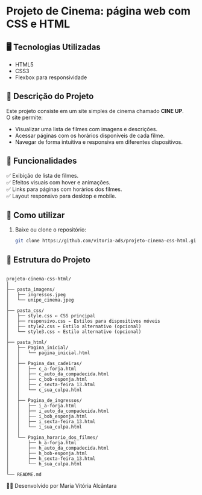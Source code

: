 # Projeto de Cinema: página web com CSS e HTML

## 🖥️ Tecnologias Utilizadas

- HTML5  
- CSS3  
- Flexbox para responsividade

## 📄 Descrição do Projeto

Este projeto consiste em um site simples de cinema chamado **CINE UP**.  
O site permite:

- Visualizar uma lista de filmes com imagens e descrições.
- Acessar páginas com os horários disponíveis de cada filme.
- Navegar de forma intuitiva e responsiva em diferentes dispositivos.

## 🎯 Funcionalidades

✅ Exibição de lista de filmes.  
✅ Efeitos visuais com hover e animações.  
✅ Links para páginas com horários dos filmes.  
✅ Layout responsivo para desktop e mobile.

## 🚀 Como utilizar

1. Baixe ou clone o repositório:
   ```bash
   git clone https://github.com/vitoria-ads/projeto-cinema-css-html.git

## 📁 Estrutura do Projeto

```

projeto-cinema-css-html/
│
├── pasta_imagens/
│   ├── ingressos.jpeg
│   └── unipe_cinema.jpeg
│
├── pasta_css/
│   ├── style.css ← CSS principal
│   ├── responsivo.css ← Estilos para dispositivos móveis
│   ├── style2.css ← Estilo alternativo (opcional)
│   └── style3.css ← Estilo alternativo (opcional)
│
├── pasta_html/
│   ├── Pagina_inicial/
│   │   └── pagina_inicial.html
│   │
│   ├── Pagina_das_cadeiras/
│   │   ├── c_a-forja.html
│   │   ├── c_auto_da_compadecida.html
│   │   ├── c_bob-esponja.html
│   │   ├── c_sexta-feira_13.html
│   │   └── c_sua_culpa.html
│   │
│   ├── Pagina_de_ingressos/
│   │   ├── i_a-forja.html
│   │   ├── i_auto_da_compadecida.html
│   │   ├── i_bob_esponja.html
│   │   ├── i_sexta-feira_13.html
│   │   └── i_sua_culpa.html
│   │
│   └── Pagina_horario_dos_filmes/
│       ├── h_a-forja.html
│       ├── h_auto_da_compadecida.html
│       ├── h_bob-esponja.html
│       ├── h_sexta-feira_13.html
│       └── h_sua_culpa.html
│
└── README.md

```
👩‍💻 Desenvolvido por
Maria Vitória Alcântara
